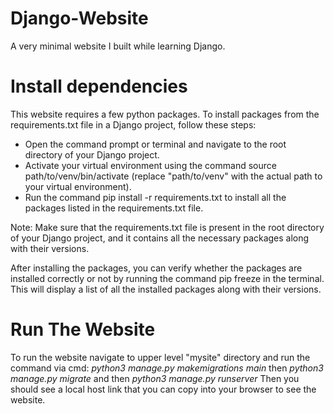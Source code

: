 # Django-Website
A very minimal website I built while learning Django.

# Install dependencies
This website requires a few python packages. To install packages from the requirements.txt file in a Django project, follow these steps:
- Open the command prompt or terminal and navigate to the root directory of your Django project.
- Activate your virtual environment using the command source path/to/venv/bin/activate (replace "path/to/venv" with the actual path to your virtual environment).
- Run the command pip install -r requirements.txt to install all the packages listed in the requirements.txt file.

Note: Make sure that the requirements.txt file is present in the root directory of your Django project, and it contains all the necessary packages along with their versions.

After installing the packages, you can verify whether the packages are installed correctly or not by running the command pip freeze in the terminal. This will display a list of all the installed packages along with their versions.

# Run The Website
To run the website navigate to upper level "mysite" directory and run the command via cmd: *python3 manage.py makemigrations main* then *python3 manage.py migrate* and then *python3 manage.py runserver*
Then you should see a local host link that you can copy into your browser to see the website.
